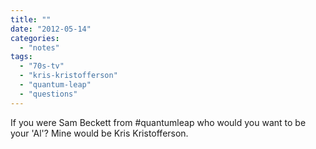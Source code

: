 ```yaml
---
title: ""
date: "2012-05-14"
categories: 
  - "notes"
tags: 
  - "70s-tv"
  - "kris-kristofferson"
  - "quantum-leap"
  - "questions"
---
```


If you were Sam Beckett from #quantumleap who would you want to be your 'Al'? Mine would be Kris Kristofferson.
